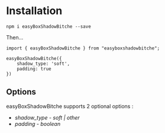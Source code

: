 # Installation

`npm i easyBoxShadowBitche --save`

Then...

```
import { easyBoxShadowBitche } from "easyboxshadowbitche";

easyBoxShadowBitche({
    shadow_type: 'soft',
    padding: true
})
```

## Options

easyBoxShadowBitche supports 2 optional options :

* *shadow_type* - _soft | other_
* *padding* - _boolean_